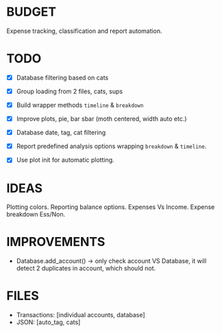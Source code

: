 # BUDGET
Expense tracking, classification and report automation.

# TODO
- [x] Database filtering based on cats
- [x] Group loading from 2 files, cats, sups
- [x] Build wrapper methods `timeline` & `breakdown`
- [x] Improve plots, pie, bar sbar (moth centered, width auto etc.)
- [x] Database date, tag, cat filtering
- [x] Report predefined analysis options wrapping `breakdown` & `timeline`.
- [x] Use plot init for automatic plotting.


# IDEAS
Plotting colors.
Reporting balance options. Expenses Vs Income. Expense breakdown Ess/Non.

# IMPROVEMENTS
* Database.add_account() -> only check account VS Database, it will detect 2 
  duplicates in account, which should not.

# FILES
 * Transactions: [individual accounts, database]
 * JSON:  [auto_tag, cats]

